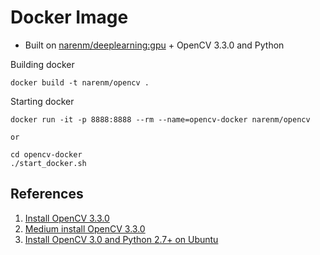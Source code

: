# Docker Image

- Built on [narenm/deeplearning:gpu](https://github.com/naren-m/Dockerfiles/tree/master/deeplearning) + OpenCV 3.3.0 and Python


Building docker
```
docker build -t narenm/opencv .
```

Starting docker
```
docker run -it -p 8888:8888 --rm --name=opencv-docker narenm/opencv

or

cd opencv-docker
./start_docker.sh
```

## References

1. [Install OpenCV 3.3.0](https://www.learnopencv.com/install-opencv3-on-ubuntu/)
2. [Medium install OpenCV 3.3.0](https://medium.com/@debugvn/installing-opencv-3-3-0-on-ubuntu-16-04-lts-7db376f93961)
3. [Install OpenCV 3.0 and Python 2.7+ on Ubuntu](http://www.pyimagesearch.com/2015/06/22/install-opencv-3-0-and-python-2-7-on-ubuntu/)
